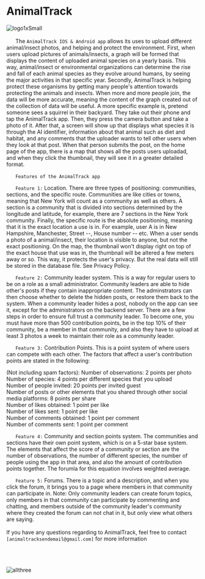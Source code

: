 # AnimalTrack

![logo1xSmall](https://user-images.githubusercontent.com/80968217/118900329-aaa32080-b8de-11eb-92cd-c5c61b174833.png)
<br><br>
  &nbsp;&nbsp;&nbsp;&nbsp;&nbsp;&nbsp;The `AnimalTrack IOS & Android app` allows its uses to upload different animal/insect photos, and helping and protect the environment. First, when users upload pictures of animals/insects, a graph will be formed that displays the content of uploaded animal species on a yearly basis. This way, animal/insect or environmental organizations can determine the rise and fall of each animal species as they evolve around humans, by seeing the major activities in that specific year. Secondly, AnimalTrack is helping protect these organisms by getting many people's attention towards protecting the animals and insects. When more and more people join, the data will be more accurate, meaning the content of the graph created out of the collection of data will be useful. A more specific example is, pretend someone sees a squirrel in their backyard. They take out their phone and tap the AnimalTrack app. Then, they press the camera button and take a photo of it. After that, a screen will show up that displays what species it is through the AI identifier, information about that animal such as diet and habitat, and any comments that the uploader wants to tell other users when they look at that post. When that person submits the post, on the home page of the app, there is a map that shows all the posts users uploadad, and when they click the thumbnail, they will see it in a greater detailed format.
  
  &nbsp;&nbsp;&nbsp;&nbsp;&nbsp;&nbsp;`Features of the AnimalTrack app`
  
  &nbsp;&nbsp;&nbsp;&nbsp;&nbsp;&nbsp;`Feature 1:` Location. There are three types of positioning: communities, sections, and the specific route. Communities are like cities or towns, meaning that New York will count as a community as well as others. A section is a community that is divided into sections determined by the longitude and latitude, for example, there are 7 sections in the New York community. Finally, the specific route is the absolute positioning, meaning that it is the exact location a use is in. For example, user A is in New Hampshire, Manchester, Street --, House number -- etc. When a user sends a photo of a animal/insect, their location is visible to anyone, but not the exact positioning. On the map, the thumbnail won't display right on top of the exact house that use was in, the thumbnail will be altered a few meters away or so. This way, it protects the user's privacy. But the real data will still be stored in the database file. See Privacy Policy.
  
  &nbsp;&nbsp;&nbsp;&nbsp;&nbsp;&nbsp;`Feature 2:` Community leader system. This is a way for regular users to be on a role as a small administrator. Community leaders are able to hide other's posts if they contain inappropriate content. The adminstrators can then choose whether to delete the hidden posts, or restore them back to the system. When a community leader hides a post, nobody on the app can see it, except for the administrators on the backend server. There are a few steps in order to ensure full trust a community leader. To become one, you must have more than 500 contribution points, be in the top 10% of their community, be a member in that community, and also they have to upload at least 3 photos a week to maintain their role as a community leader.
  
  &nbsp;&nbsp;&nbsp;&nbsp;&nbsp;&nbsp;`Feature 3:` Contribution Points. This is a point system of where users can compete with each other. The factors that affect a user's contribution points are stated in the following:

(Not including spam factors):
Number of observations: 2 points per photo  
Number of species: 4 points per different species that you upload  
Number of people invited: 20 points per invited guest  
Number of posts or other elements that you shared through other social media platforms: 8 points per share  
Number of likes obtained: 1 point per like  
Number of likes sent: 1 point per like  
Number of comments obtained: 1 point per comment  
Number of comments sent: 1 point per comment  

  &nbsp;&nbsp;&nbsp;&nbsp;&nbsp;&nbsp;`Feature 4:` Community and section points system. The communities and sections have their own point system, which is on a 5-star base system. The elements that affect the score of a community or section are the number of observations, the number of different species, the number of people using the app in that area, and also the amount of contribution points together. The forumla for this equation involves weighted average.
  
  &nbsp;&nbsp;&nbsp;&nbsp;&nbsp;&nbsp;`Feature 5:` Forums. There is a topic and a description, and when you click the forum, it brings you to a page where members in that community can participate in. Note: Only community leaders can create forum topics, only members in that community can participate by commenting and chatting, and members outside of the community leader's community where they created the forum can not chat in it, but only view what others are saying. 
<br><br>
If you have any questions regarding to AnimalTrack, feel free to contact `[animaltracksendemail@gmail.com]` for more information
<br><br><br><br>

![allthree](https://user-images.githubusercontent.com/80968217/118900410-e8a04480-b8de-11eb-87e9-7e486da26280.png)
